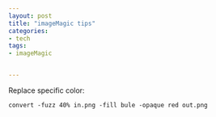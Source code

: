 ```yaml
---
layout: post
title: "imageMagic tips"
categories:
- tech
tags:
- imageMagic


---
```

Replace specific color:

    convert -fuzz 40% in.png -fill bule -opaque red out.png

